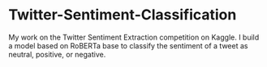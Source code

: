# Twitter-Sentiment-Classification
My work on the Twitter Sentiment Extraction competition on Kaggle. I build a model based on RoBERTa base to classify the sentiment of a tweet as neutral, positive, or negative.
